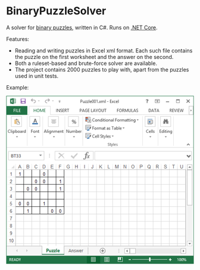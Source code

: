 # BinaryPuzzleSolver
A solver for [binary puzzles](http://www.binarypuzzle.com/), written in C#. Runs on [.NET Core](https://dotnet.github.io/).

Features:
* Reading and writing puzzles in Excel xml format. Each such file contains the puzzle on the first worksheet and the answer on the second.
* Both a ruleset-based and brute-force solver are available.
* The project contains 2000 puzzles to play with, apart from the puzzles used in unit tests.

Example:

![alt text](https://github.com/bkoelman/BinaryPuzzleSolver/blob/master/binary-puzzle.png "Example puzzle")
